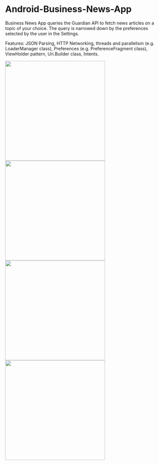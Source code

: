 # Android-Business-News-App

Business News App queries the Guardian API to fetch news articles on a topic of your choice. The query is narrowed down by the preferences selected by the user in the Settings.

Features: JSON Parsing, HTTP Networking, threads and parallelism (e.g. LoaderManager class), Preferences (e.g. PreferenceFragment class), ViewHolder pattern, Uri.Builder class, Intents.

<img src="http://schoolstyle.pl/wp-content/uploads/2018/12/BusinessNews1.png" width="320">

<img src="http://schoolstyle.pl/wp-content/uploads/2018/12/BusinessNews2.png" width="320">

<img src="https://whitelistnews.com/wp-content/uploads/2018/08/BusinessNewsApp_print_screen_1.png" width="320">

<img src="https://whitelistnews.com/wp-content/uploads/2018/08/BusinessNewsApp_print_screen_2.png" width="320">
